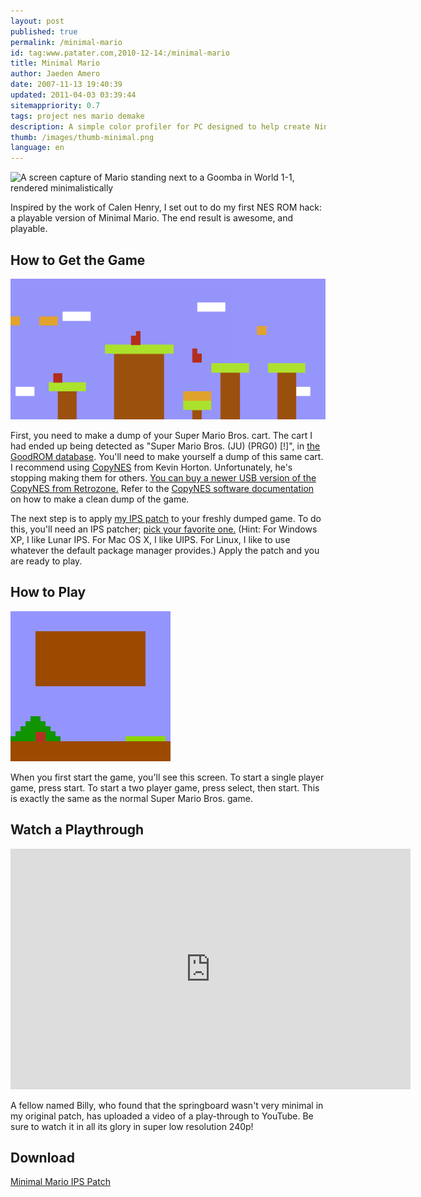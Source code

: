 ```yaml
---
layout: post
published: true
permalink: /minimal-mario
id: tag:www.patater.com,2010-12-14:/minimal-mario
title: Minimal Mario
author: Jaeden Amero
date: 2007-11-13 19:40:39
updated: 2011-04-03 03:39:44
sitemappriority: 0.7
tags: project nes mario demake
description: A simple color profiler for PC designed to help create Nintendo DS programs with colors consistent on both PC and Nintendo DS.
thumb: /images/thumb-minimal.png
language: en
---
```

![A screen capture of Mario standing next to a Goomba in World 1-1, rendered
minimalistically](/images/minimal-mario-2up.png)

<p>Inspired by the work of Calen Henry, I set out to do my first NES ROM hack:
a playable version of Minimal Mario. The end result is awesome, and
playable.</p>
<!--break-->

<h2>How to Get the Game</h2>
<img src="/images/minimal-mario-landscape.png"/>
<p>First, you need to make a dump of your Super Mario Bros. cart. The cart I
had ended up being detected as "Super Mario Bros. (JU) (PRG0) [!]", in <a
href="http://goodrom.free.fr/">the GoodROM database</a>.  You'll need to make
yourself a dump of this same cart. I recommend using <a
href="http://kevtris.org/Projects/copynes/buyit.html">CopyNES</a> from Kevin
Horton. Unfortunately, he's stopping making them for others. <a
href="http://www.retrousb.com/product_info.php?cPath=24&products_id=36">You can
buy a newer USB version of the CopyNES from Retrozone.</a> Refer to the <a
href="http://kevtris.org/Projects/copynes/copyware.html">CopyNES software
documentation</a> on how to make a clean dump of the game.</p> <p>The next step
is to apply <a href="/projects/minimal-mario.ips">my
IPS patch</a> to your freshly dumped game. To do this, you'll need an IPS
patcher; <a href="http://www.zophar.net/utilities/patchutil.html">pick your
favorite one.</a> (Hint: For Windows XP, I like Lunar IPS. For Mac OS X, I like
UIPS. For Linux, I like to use whatever the default package manager provides.)
Apply the patch and you are ready to play.</p>

<h2>How to Play</h2>
<img src="/images/minimal-mario-press-start.png"/>
<p>When you first start the game, you'll see this screen. To start a single
player game, press start. To start a two player game, press select, then start.
This is exactly the same as the normal Super Mario Bros. game.</p>

<h2>Watch a Playthrough</h2>
<iframe class="youtube-player" type="text/html" width="640" height="385"
src="http://www.youtube.com/embed/VSlL4n1dlJA" frameborder="0"> </iframe>
<p>A fellow named Billy, who found that the springboard wasn't very minimal in
my original patch, has uploaded a video of a play-through to YouTube. Be sure
to watch it in all its glory in super low resolution 240p!</p>

<div>
<h2>Download</h2>
<a href="/projects/minimal-mario.ips">Minimal Mario
IPS Patch</a>
</div>
